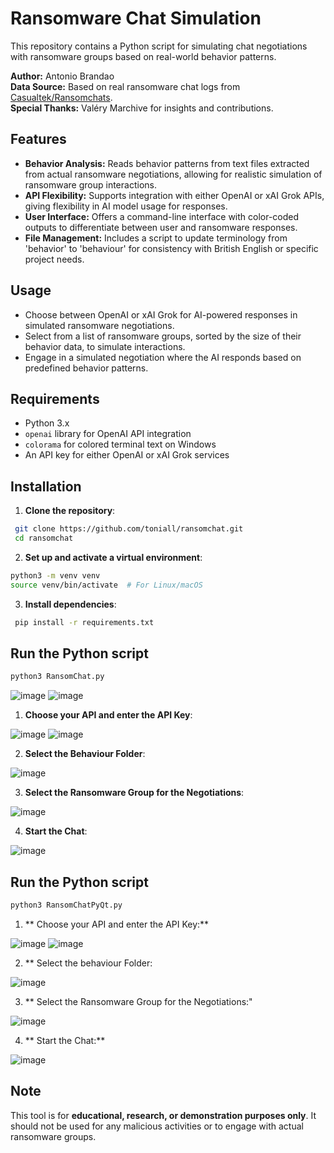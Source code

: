 # Ransomware Chat Simulation

This repository contains a Python script for simulating chat negotiations with ransomware groups based on real-world behavior patterns.

**Author:** Antonio Brandao  
**Data Source:** Based on real ransomware chat logs from [Casualtek/Ransomchats](https://github.com/Casualtek/Ransomchats/tree/main).  
**Special Thanks:** Valéry Marchive for insights and contributions.

## Features

- **Behavior Analysis:** Reads behavior patterns from text files extracted from actual ransomware negotiations, allowing for realistic simulation of ransomware group interactions.
- **API Flexibility:** Supports integration with either OpenAI or xAI Grok APIs, giving flexibility in AI model usage for responses.
- **User Interface:** Offers a command-line interface with color-coded outputs to differentiate between user and ransomware responses.
- **File Management:** Includes a script to update terminology from 'behavior' to 'behaviour' for consistency with British English or specific project needs.

## Usage

- Choose between OpenAI or xAI Grok for AI-powered responses in simulated ransomware negotiations.
- Select from a list of ransomware groups, sorted by the size of their behavior data, to simulate interactions.
- Engage in a simulated negotiation where the AI responds based on predefined behavior patterns.

## Requirements

- Python 3.x
- `openai` library for OpenAI API integration
- `colorama` for colored terminal text on Windows
- An API key for either OpenAI or xAI Grok services

## Installation

1. **Clone the repository**:
  ```bash
   git clone https://github.com/toniall/ransomchat.git
   cd ransomchat
  ```
  
2. **Set up and activate a virtual environment**:
  ```bash
  python3 -m venv venv
  source venv/bin/activate  # For Linux/macOS
  ```

3. **Install dependencies**:
 ```bash 
  pip install -r requirements.txt
  ```

## Run the Python script
  ```bash
  python3 RansomChat.py
  ```

![image](https://github.com/user-attachments/assets/6fa23a4f-14fd-4333-b18f-dcc6e053bc62)
![image](https://github.com/user-attachments/assets/e1e147ad-b6eb-4763-a5bb-6fc51002ec07)


1. **Choose your API and enter the API Key**:

![image](https://github.com/user-attachments/assets/88e5d7b2-183a-49be-a60a-1b79b5ef7b50)
![image](https://github.com/user-attachments/assets/f249b896-f308-477c-91e7-c74ba1da126f)

2. **Select the Behaviour Folder**:

![image](https://github.com/user-attachments/assets/88d4d5d8-390d-4f64-9941-d60aef633b90)

3. **Select the Ransomware Group for the Negotiations**:

![image](https://github.com/user-attachments/assets/40fdfba6-602e-4aa9-9d5c-cede10c042b7)

4. **Start the Chat**:

![image](https://github.com/user-attachments/assets/992630f2-109a-499c-acd2-e2d0d98d1837)

## Run the Python script
  ```bash
  python3 RansomChatPyQt.py
  ```
1. ** Choose your API and enter the API Key:**

![image](https://github.com/user-attachments/assets/88e5d7b2-183a-49be-a60a-1b79b5ef7b50)
![image](https://github.com/user-attachments/assets/f249b896-f308-477c-91e7-c74ba1da126f)

2. ** Select the behaviour Folder:

![image](https://github.com/user-attachments/assets/88d4d5d8-390d-4f64-9941-d60aef633b90)

3. ** Select the Ransomware Group for the Negotiations:"

![image](https://github.com/user-attachments/assets/40fdfba6-602e-4aa9-9d5c-cede10c042b7)

4. ** Start the Chat:**

![image](https://github.com/user-attachments/assets/992630f2-109a-499c-acd2-e2d0d98d1837)

## Note

This tool is for **educational, research, or demonstration purposes only**. It should not be used for any malicious activities or to engage with actual ransomware groups.

